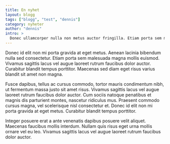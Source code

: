 ```yaml
---
title: En nyhet
layout: blogg
tags: ["blogg", "test", "dennis"]
category: nyheter
author: "dennis"
intro: >
  Donec ullamcorper nulla non metus auctor fringilla. Etiam porta sem malesuada magna mollis euismod. Cum sociis natoque penatibus et magnis dis parturient montes, nascetur ridiculus mus. Fusce dapibus, tellus ac cursus commodo, tortor mauris condimentum nibh, ut fermentum massa justo sit amet risus. Vivamus sagittis lacus vel augue laoreet rutrum faucibus dolor auctor. Vivamus sagittis lacus vel augue laoreet rutrum faucibus dolor auctor.
---
```


Donec id elit non mi porta gravida at eget metus. Aenean lacinia bibendum nulla sed consectetur. Etiam porta sem malesuada magna mollis euismod. Vivamus sagittis lacus vel augue laoreet rutrum faucibus dolor auctor. Curabitur blandit tempus porttitor. Maecenas sed diam eget risus varius blandit sit amet non magna.

Fusce dapibus, tellus ac cursus commodo, tortor mauris condimentum nibh, ut fermentum massa justo sit amet risus. Vivamus sagittis lacus vel augue laoreet rutrum faucibus dolor auctor. Cum sociis natoque penatibus et magnis dis parturient montes, nascetur ridiculus mus. Praesent commodo cursus magna, vel scelerisque nisl consectetur et. Donec id elit non mi porta gravida at eget metus. Curabitur blandit tempus porttitor.

Integer posuere erat a ante venenatis dapibus posuere velit aliquet. Maecenas faucibus mollis interdum. Nullam quis risus eget urna mollis ornare vel eu leo. Vivamus sagittis lacus vel augue laoreet rutrum faucibus dolor auctor.